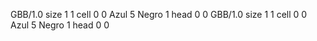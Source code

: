 <gs-board without-header> GBB/1.0
size 1 1
cell 0 0 Azul 5 Negro 1 
head 0 0
 </gs-board>
<gs-board without-header> GBB/1.0
size 1 1
cell 0 0 Azul 5 Negro 1 
head 0 0 </gs-board>